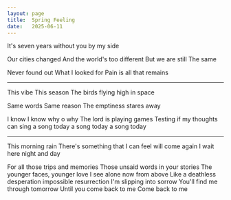 ```yaml
---
layout: page
title:  Spring Feeling
date:   2025-06-11
---
```


It's seven years 
without you by my side

Our cities changed
And the world's too different 
But we are still
The same

Never found out
What I looked for
Pain is all
that remains

-------------------------

This vibe 
This season 
The birds flying high in space

Same words
Same reason
The emptiness stares away

I know I know why o why
The lord is playing games
Testing if my thoughts can sing
a song today
a song today
a song today 

---------------------------------

This morning rain
There's something that I can feel 
will come again
I wait here night and day

For all those trips and memories 
Those unsaid words in your stories
The younger faces, younger love
I see alone now from above
Like a deathless desperation
impossible resurrection 
I'm slipping into sorrow
You'll find me through tomorrow
Until you come back to me
Come back to me